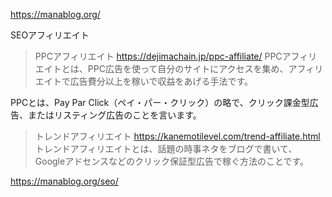 https://manablog.org/

SEOアフィリエイト

>PPCアフィリエイト
https://dejimachain.jp/ppc-affiliate/
PPCアフィリエイトとは、PPC広告を使って自分のサイトにアクセスを集め、アフィリエイトで広告費分以上を稼いで収益をあげる手法です。

PPCとは、Pay Par Click（ペイ・パー・クリック）の略で、クリック課金型広告、またはリスティング広告のことを言います。

>トレンドアフィリエイト
https://kanemotilevel.com/trend-affiliate.html
トレンドアフィリエイトとは、話題の時事ネタをブログで書いて、Googleアドセンスなどのクリック保証型広告で稼ぐ方法のことです。

https://manablog.org/seo/
